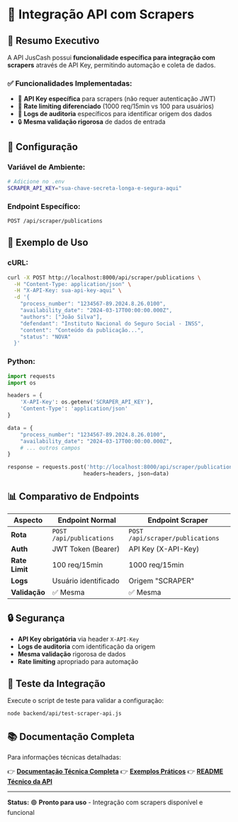 # 🤖 Integração API com Scrapers

## 🎯 **Resumo Executivo**

A API JusCash possui **funcionalidade específica para integração com scrapers** através de API Key, permitindo automação e coleta de dados.

### ✅ **Funcionalidades Implementadas:**

- 🔑 **API Key específica** para scrapers (não requer autenticação JWT)
- 🚀 **Rate limiting diferenciado** (1000 req/15min vs 100 para usuários)
- 📝 **Logs de auditoria** específicos para identificar origem dos dados
- 🔒 **Mesma validação rigorosa** de dados de entrada

## 🔧 **Configuração**

### **Variável de Ambiente:**

```bash
# Adicione no .env
SCRAPER_API_KEY="sua-chave-secreta-longa-e-segura-aqui"
```

### **Endpoint Específico:**

```
POST /api/scraper/publications
```

## 🚀 **Exemplo de Uso**

### **cURL:**

```bash
curl -X POST http://localhost:8000/api/scraper/publications \
  -H "Content-Type: application/json" \
  -H "X-API-Key: sua-api-key-aqui" \
  -d '{
    "process_number": "1234567-89.2024.8.26.0100",
    "availability_date": "2024-03-17T00:00:00.000Z",
    "authors": ["João Silva"],
    "defendant": "Instituto Nacional do Seguro Social - INSS",
    "content": "Conteúdo da publicação...",
    "status": "NOVA"
  }'
```

### **Python:**

```python
import requests
import os

headers = {
    'X-API-Key': os.getenv('SCRAPER_API_KEY'),
    'Content-Type': 'application/json'
}

data = {
    "process_number": "1234567-89.2024.8.26.0100",
    "availability_date": "2024-03-17T00:00:00.000Z",
    # ... outros campos
}

response = requests.post('http://localhost:8000/api/scraper/publications', 
                        headers=headers, json=data)
```

## 📊 **Comparativo de Endpoints**

| Aspecto | Endpoint Normal | Endpoint Scraper |
|---------|----------------|------------------|
| **Rota** | `POST /api/publications` | `POST /api/scraper/publications` |
| **Auth** | JWT Token (Bearer) | API Key (X-API-Key) |
| **Rate Limit** | 100 req/15min | 1000 req/15min |
| **Logs** | Usuário identificado | Origem "SCRAPER" |
| **Validação** | ✅ Mesma | ✅ Mesma |

## 🔒 **Segurança**

- **API Key obrigatória** via header `X-API-Key`
- **Logs de auditoria** com identificação da origem
- **Mesma validação** rigorosa de dados
- **Rate limiting** apropriado para automação

## 🧪 **Teste da Integração**

Execute o script de teste para validar a configuração:

```bash
node backend/api/test-scraper-api.js
```

## 📚 **Documentação Completa**

Para informações técnicas detalhadas:

👉 **[Documentação Técnica Completa](SCRAPER-INTEGRATION.md)**
👉 **[Exemplos Práticos](EXAMPLES.md)**
👉 **[README Técnico da API](../../backend/api/README.md)**

---

**Status:** 🟢 **Pronto para uso** - Integração com scrapers disponível e funcional
